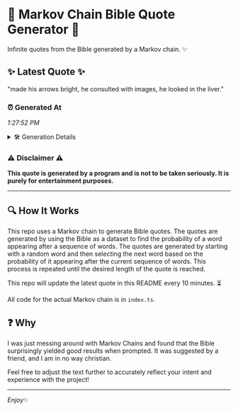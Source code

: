 # 📖 Markov Chain Bible Quote Generator 📖

Infinite quotes from the Bible generated by a Markov chain. ✨

## ✨ Latest Quote ✨
"made his arrows bright, he consulted with images, he looked in the liver."

### ⏰ Generated At
*1:27:52 PM*

<details>
    <summary>🛠️ Generation Details</summary>
    <p>
        <strong>🌱 Seed:</strong> made<br>
        <strong>🔄 Iterations:</strong> 12<br>
        <strong>📜 Context History:</strong><br>[ made ]: his<br>[ made, his ]: arrows<br>[ made, his, arrows ]: bright,<br>[ made, his, arrows, bright, ]: he<br>[ made, his, arrows, bright,, he ]: consulted<br>[ made, his, arrows, bright,, he, consulted ]: with<br>[ his, arrows, bright,, he, consulted, with ]: images,<br>[ arrows, bright,, he, consulted, with, images, ]: he<br>[ bright,, he, consulted, with, images,, he ]: looked<br>[ he, consulted, with, images,, he, looked ]: in<br>[ consulted, with, images,, he, looked, in ]: the<br>[ with, images,, he, looked, in, the ]: liver.<br>
    </p>
</details>

### ⚠️ Disclaimer ⚠️
**This quote is generated by a program and is not to be taken seriously. It is purely for entertainment purposes.**

---

## 🔍 How It Works

This repo uses a Markov chain to generate Bible quotes. The quotes are generated by using the Bible as a dataset to find the probability of a word appearing after a sequence of words. The quotes are generated by starting with a random word and then selecting the next word based on the probability of it appearing after the current sequence of words. This process is repeated until the desired length of the quote is reached.

This repo will update the latest quote in this README every 10 minutes. ⏳

All code for the actual Markov chain is in `index.ts`.

## ❓ Why

I was just messing around with Markov Chains and found that the Bible surprisingly yielded good results when prompted. 
It was suggested by a friend, and I am in no way christian.

Feel free to adjust the text further to accurately reflect your intent and experience with the project!

---

*Enjoy*✨
